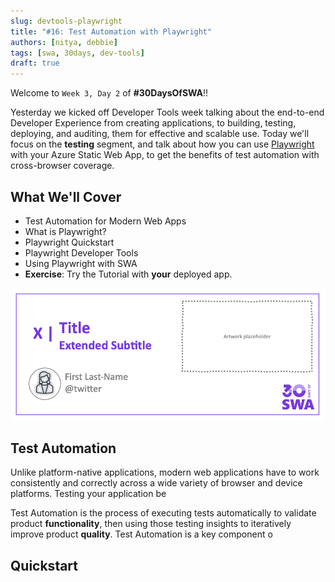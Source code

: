 ```yaml
---
slug: devtools-playwright
title: "#16: Test Automation with Playwright"
authors: [nitya, debbie]
tags: [swa, 30days, dev-tools]
draft: true 
---
```

Welcome to `Week 3, Day 2` of **#30DaysOfSWA**!! 

Yesterday we kicked off Developer Tools week talking about the end-to-end Developer Experience from creating applications, to building, testing, deploying, and auditing, them for effective and scalable use.  Today we'll focus on the **testing** segment, and talk about how you can use [Playwright](https://www.playwright.dev) with your Azure Static Web App, to get the benefits of test automation with cross-browser coverage.


## What We'll Cover
 * Test Automation for Modern Web Apps
 * What is Playwright?
 * Playwright Quickstart
 * Playwright Developer Tools
 * Using Playwright with SWA
 * **Exercise**: Try the Tutorial with **your** deployed app.

![](../static/img/series/banner.png)

## Test Automation

Unlike platform-native applications, modern web applications have to work consistently and correctly across a wide variety of browser and device platforms. Testing your application be

Test Automation is the process of executing tests automatically to validate product **functionality**, then using those testing insights to iteratively improve product **quality**. Test Automation is a key component o


## Quickstart